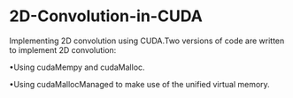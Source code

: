 # 2D-Convolution-in-CUDA

Implementing 2D convolution using CUDA.Two versions of code are written to implement 2D convolution:

•Using cudaMempy and cudaMalloc.

•Using cudaMallocManaged to make use of the unified virtual memory.
